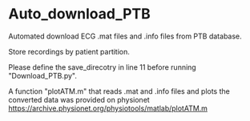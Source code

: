 # Auto_download_PTB
Automated download ECG .mat files and .info files from PTB database.

Store recordings by patient partition.

Please define the save_direcotry in line 11 before running "Download_PTB.py".

A function "plotATM.m" that reads .mat and .info files and plots the converted data was provided on physionet https://archive.physionet.org/physiotools/matlab/plotATM.m 
